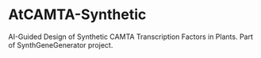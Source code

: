 # AtCAMTA-Synthetic
AI-Guided Design of Synthetic CAMTA Transcription Factors in Plants. Part of SynthGeneGenerator project.
